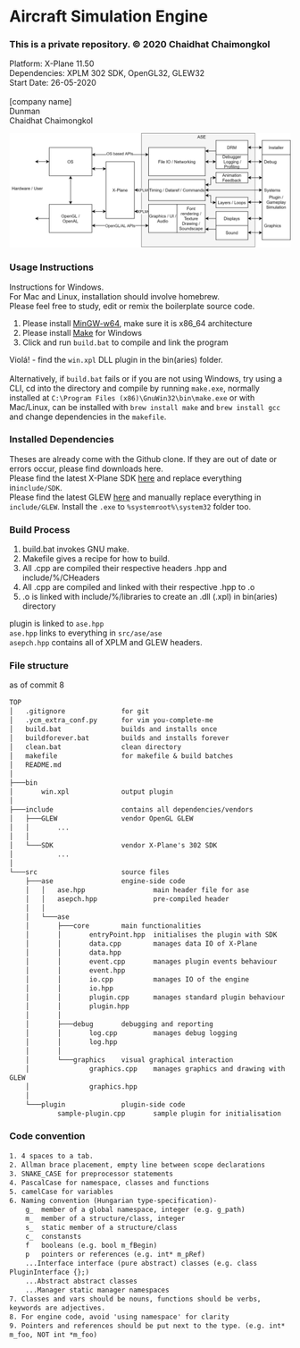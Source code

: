 # Aircraft Simulation Engine
### This is a private repository. © 2020 Chaidhat Chaimongkol
Platform: X-Plane 11.50\
Dependencies: XPLM 302 SDK, OpenGL32, GLEW32\
Start Date: 26-05-2020\
\
[company name]\
Dunman\
Chaidhat Chaimongkol

![](https://github.com/Chai112/ase/blob/master/ASE-flow-1.png)

### Usage Instructions
Instructions for Windows.\
For Mac and Linux, installation should involve homebrew.\
Please feel free to study, edit or remix the boilerplate source code.
1. Please install [MinGW-w64](https://sourceforge.net/projects/mingw-w64/), make sure it is x86_64 architecture
2. Please install [Make](http://gnuwin32.sourceforge.net/downlinks/make.php) for Windows
3. Click and run `build.bat` to compile and link the program

Violá! - find the `win.xpl` DLL plugin in the bin(aries) folder.\
\
Alternatively, if `build.bat` fails or if you are not using Windows, try using a CLI, cd into the directory and compile by running `make.exe`, normally installed at `C:\Program Files (x86)\GnuWin32\bin\make.exe` or with Mac/Linux, can be installed with `brew install make` and `brew install gcc` and change dependencies in the `makefile`.

### Installed Dependencies
Theses are already come with the Github clone. If they are out of date or errors occur, please find downloads here.\
Please find the latest X-Plane SDK [here](https://developer.x-plane.com/sdk/plugin-sdk-downloads/) and replace everything in`include/SDK`.\
Please find the latest GLEW [here](http://glew.sourceforge.net/install.html) and manually replace everything in `include/GLEW`. Install the `.exe` to `%systemroot%\system32` folder too.

### Build Process
1. build.bat invokes GNU make.
2. Makefile gives a recipe for how to build.
3. All .cpp are compiled their respective headers .hpp and include/%/CHeaders
4. All .cpp are compiled and linked with their respective .hpp to .o
5. .o is linked with include/%/libraries to create an .dll (.xpl) in bin(aries) directory

plugin is linked to `ase.hpp`\
`ase.hpp` links to everything in `src/ase/ase`\
`asepch.hpp` contains all of XPLM and GLEW headers.

### File structure
as of commit 8
```
TOP
│   .gitignore              for git
│   .ycm_extra_conf.py      for vim you-complete-me
│   build.bat               builds and installs once
│   buildforever.bat        builds and installs forever
│   clean.bat               clean directory
│   makefile                for makefile & build batches
│   README.md 
│
├───bin
│       win.xpl             output plugin
│
├───include                 contains all dependencies/vendors
│   ├───GLEW                vendor OpenGL GLEW
│   │       ...
│   │
│   └───SDK                 vendor X-Plane's 302 SDK
│           ...
│
└───src                     source files
    ├───ase                 engine-side code
    │   │   ase.hpp                 main header file for ase
    │   │   asepch.hpp              pre-compiled header
    │   │
    │   └───ase
    │       ├───core        main functionalities
    │       │       entryPoint.hpp  initialises the plugin with SDK
    │       │       data.cpp        manages data IO of X-Plane
    │       │       data.hpp        
    │       │       event.cpp       manages plugin events behaviour
    │       │       event.hpp        
    │       │       io.cpp          manages IO of the engine
    │       │       io.hpp        
    │       │       plugin.cpp      manages standard plugin behaviour
    │       │       plugin.hpp
    │       │
    │       ├───debug       debugging and reporting
    │       │       log.cpp         manages debug logging
    │       │       log.hpp    
    │       │
    │       └───graphics    visual graphical interaction
    │               graphics.cpp    manages graphics and drawing with GLEW
    │               graphics.hpp    
    │
    └───plugin              plugin-side code
            sample-plugin.cpp       sample plugin for initialisation
```

### Code convention
```
1. 4 spaces to a tab.
2. Allman brace placement, empty line between scope declarations
3. SNAKE_CASE for preprocessor statements
4. PascalCase for namespace, classes and functions
5. camelCase for variables
6. Naming convention (Hungarian type-specification)-
    g_  member of a global namespace, integer (e.g. g_path)
    m_  member of a structure/class, integer
    s_  static member of a structure/class
    c_  constansts
    f   booleans (e.g. bool m_fBegin)
    p   pointers or references (e.g. int* m_pRef)
    ...Interface interface (pure abstract) classes (e.g. class PluginInterface {};)
    ...Abstract abstract classes
    ...Manager static manager namespaces
7. Classes and vars should be nouns, functions should be verbs, keywords are adjectives.
8. For engine code, avoid 'using namespace' for clarity
9. Pointers and references should be put next to the type. (e.g. int* m_foo, NOT int *m_foo)
```

